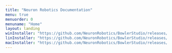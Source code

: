```yaml
---
title: "Neuron Robotics Documentation"
menu: true
menuorder: 0
menuname: "Home"
layout: landing
winInstaller: "https://github.com/NeuronRobotics/BowlerStudio/releases/download/0.4.22/Windows-BowlerStudio-0.4.22.exe"
linInstaller: "https://github.com/NeuronRobotics/BowlerStudio/releases/download/0.4.22/Ubuntu-BowlerStudio-0.4.22.deb"
macInstaller: "https://github.com/NeuronRobotics/BowlerStudio/releases/download/0.4.22/MacOSX-BowlerStudio-0.4.22.zip"
---
```


